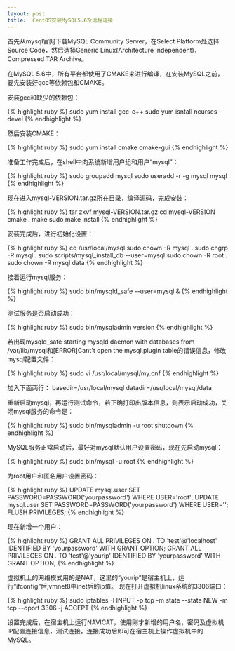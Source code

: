 ```yaml
---
layout: post
title:  CentOS安装MySQL5.6及远程连接
---
```


  首先从mysql官网下载MySQL Community Server，在Select Platform处选择Source Code，然后选择Generic Linux(Architecture Independent)，Compressed TAR Archive。
  
  在MySQL 5.6中，所有平台都使用了CMAKE来进行编译，在安装MySQL之前，要先安装好gcc等依赖包和CMAKE。
  
  安装gcc和缺少的依赖包：
  
{% highlight ruby %}
sudo yum install gcc-c++
sudo yum isntall ncurses-devel
{% endhighlight %}

然后安装CMAKE：

{% highlight ruby %}
sudo yum install cmake cmake-gui
{% endhighlight %}

准备工作完成后，在shell中向系统新增用户组和用户“mysql”：

{% highlight ruby %}
sudo groupadd mysql
sudo useradd -r -g mysql mysql
{% endhighlight %}

现在进入mysql-VERSION.tar.gz所在目录，编译源码，完成安装：

{% highlight ruby %}
tar zxvf mysql-VERSION.tar.gz
cd mysql-VERSION
cmake .
make
sudo make install
{% endhighlight %}

安装完成后，进行初始化设置：

{% highlight ruby %}
cd /usr/local/mysql
sudo chown -R mysql .
sudo chgrp -R mysql .
sudo scripts/mysql_install_db --user=mysql
sudo chown -R root .
sudo chown -R mysql data
{% endhighlight %}

接着运行mysql服务：

{% highlight ruby %}
sudo bin/mysqld_safe --user=mysql &
{% endhighlight %}

测试服务是否启动成功：

{% highlight ruby %}
sudo bin/mysqladmin version
{% endhighlight %}

若出现mysqld_safe starting mysqld daemon with databases from /var/lib/mysql和[ERROR]Cant't open the mysql.plugin table的错误信息，修改mysql配置文件：

{% highlight ruby %}
sudo vi /usr/local/mysql/my.cnf
{% endhighlight %}

加入下面两行：
basedir=/usr/local/mysql
datadir=/usr/local/mysql/data

重新启动mysql，再运行测试命令，若正确打印出版本信息，则表示启动成功，关闭mysql服务的命令是：

{% highlight ruby %}
sudo bin/mysqladmin -u root shutdown
{% endhighlight %}

MySQL服务正常启动后，最好对mysql默认用户设置密码，现在先启动mysql：

{% highlight ruby %}
sudo bin/mysql -u root
{% endhighlight %}

为root用户和匿名用户设置密码：

{% highlight ruby %}
UPDATE mysql.user SET PASSWORD=PASSWORD('yourpassword')
  WHERE USER='root';
UPDATE mysql.user SET PASSWORD=PASSWORD('yourpassword')
  WHERE USER='';
FLUSH PRIVILEGES;
{% endhighlight %}

现在新增一个用户：

{% highlight ruby %}
GRANT ALL PRIVILEGES ON *.* TO 'test'@'localhost'
  IDENTIFIED BY 'yourpassword' WITH GRANT OPTION;
GRANT ALL PRIVILEGES ON *.* TO 'test'@'yourip' IDENTIFIED
  BY 'yourpassword' WITH GRANT OPTION;
{% endhighlight %}

虚拟机上的网络模式用的是NAT，这里的“yourip”是宿主机上，运行“ifconfig”后,vmnet8中inet后的ip值。
现在打开虚拟机linux系统的3306端口：

{% highlight ruby %}
sudo iptables -I INPUT -p tcp -m state --state NEW -m tcp
  --dport 3306 -j ACCEPT
{% endhighlight %}

设置完成后，在宿主机上运行NAVICAT，使用刚才新增的用户名，密码及虚拟机IP配置连接信息，测试连接，连接成功后即可在宿主机上操作虚拟机中的MySQL。
